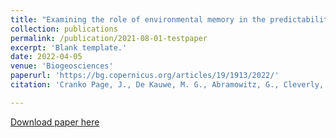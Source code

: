 ```yaml
---
title: "Examining the role of environmental memory in the predictability of carbon and water fluxes across Australian ecosystems"
collection: publications
permalink: /publication/2021-08-01-testpaper
excerpt: 'Blank template.'
date: 2022-04-05
venue: 'Biogeosciences'
paperurl: 'https://bg.copernicus.org/articles/19/1913/2022/'
citation: 'Cranko Page, J., De Kauwe, M. G., Abramowitz, G., Cleverly, J., Hinko-Najera, N., Hovenden, M. J., Liu, Y., Pitman, A. J., and Ogle, K.: Examining the role of environmental memory in the predictability of carbon and water fluxes across Australian ecosystems, <i>Biogeosciences</i>, 19, 1913–1932, https://doi.org/10.5194/bg-19-1913-2022, 2022.'

---
```


[Download paper here](https://bg.copernicus.org/articles/19/1913/2022/bg-19-1913-2022.pdf)
